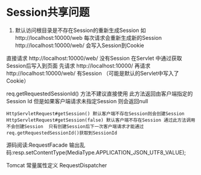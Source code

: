 # Session共享问题

1. 默认访问根目录是不存在Session的重新生成Session
如http://localhost:10000/web 每次请求会重新生成新的Session
http://localhost:10000/web/ 会写入Session到Cookie


直接请求 http://localhost:10000/web/ 没有Session  在Servlet 中通过获取Session后写入到页面
先请求 http://localhost:10000/ 再请求 http://localhost:10000/web/ 有Session （可能是默认的Servlet中写入了Cookie）

req.getRequestedSessionId() 方法不建议直接使用
    此方法返回由客户端指定的Session Id 但是如果客户端请求未指定Session 则会返回null

    HttpServletRequest#getSession() 默认客户端不存在Session则会创建Session
    HttpServletRequest#getSession(false) 默认客户端不存在Session 通过此方法调用不会创建Session  只有创建Session后下一次客户端请求才能通过req.getRequestedSessionId()获取到SessionId
源码阅读:RequestFacade
输出乱码:resp.setContentType(MediaType.APPLICATION_JSON_UTF8_VALUE);


Tomcat 常量属性定义 RequestDispatcher